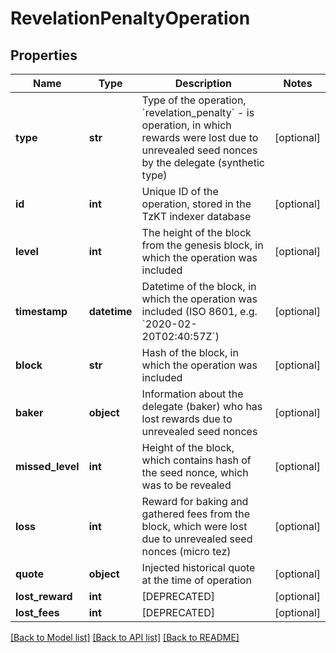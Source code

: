 # RevelationPenaltyOperation

## Properties
Name | Type | Description | Notes
------------ | ------------- | ------------- | -------------
**type** | **str** | Type of the operation, &#x60;revelation_penalty&#x60; - is operation, in which rewards were lost due to unrevealed seed nonces by the delegate (synthetic type) | [optional] 
**id** | **int** | Unique ID of the operation, stored in the TzKT indexer database | [optional] 
**level** | **int** | The height of the block from the genesis block, in which the operation was included | [optional] 
**timestamp** | **datetime** | Datetime of the block, in which the operation was included (ISO 8601, e.g. &#x60;2020-02-20T02:40:57Z&#x60;) | [optional] 
**block** | **str** | Hash of the block, in which the operation was included | [optional] 
**baker** | **object** | Information about the delegate (baker) who has lost rewards due to unrevealed seed nonces  | [optional] 
**missed_level** | **int** | Height of the block, which contains hash of the seed nonce, which was to be revealed | [optional] 
**loss** | **int** | Reward for baking and gathered fees from the block, which were lost due to unrevealed seed nonces (micro tez) | [optional] 
**quote** | **object** | Injected historical quote at the time of operation | [optional] 
**lost_reward** | **int** | [DEPRECATED] | [optional] 
**lost_fees** | **int** | [DEPRECATED] | [optional] 

[[Back to Model list]](../README.md#documentation-for-models) [[Back to API list]](../README.md#documentation-for-api-endpoints) [[Back to README]](../README.md)

